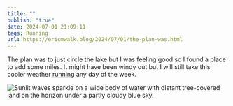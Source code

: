 ```yaml
---
title: ""
publish: "true"
date: 2024-07-01 21:09:11
tags: Running
url: https://ericmwalk.blog/2024/07/01/the-plan-was.html
---
```


The plan was to just circle the lake but I was feeling good so I found a place to add some miles. It might have been windy out but I will still take this cooler weather [running](https://strava.com/activities/11786868840) any day of the week.

![Sunlit waves sparkle on a wide body of water with distant tree-covered land on the horizon under a partly cloudy blue sky.](https://ericmwalk.blog/uploads/2024/img-0631.jpeg)